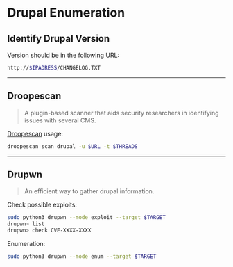 # Drupal Enumeration

## Identify Drupal Version

Version should be in the following URL:

```bash
http://$IPADRESS/CHANGELOG.TXT
```
_____

## Droopescan

> A plugin-based scanner that aids security researchers in identifying issues with several CMS.

[Droopescan](https://github.com/droope/droopescan) usage:

```bash
droopescan scan drupal -u $URL -t $THREADS
```
_____

## Drupwn

> An efficient way to gather drupal information.

Check possible exploits: 

```bash
sudo python3 drupwn --mode exploit --target $TARGET
drupwn> list
drupwn> check CVE-XXXX-XXXX
```

Enumeration:

```bash
sudo python3 drupwn --mode enum --target $TARGET
```
